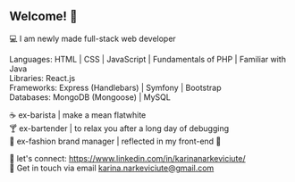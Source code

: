 ## Welcome!  👋

💻    I am newly made full-stack web developer

Languages: HTML | CSS | JavaScript | Fundamentals of PHP | Familiar with Java  
Libraries: React.js  
Frameworks: Express (Handlebars) | Symfony | Bootstrap   
Databases: MongoDB (Mongoose) | MySQL  

 
:coffee:    ex-barista | make a mean flatwhite  
:cocktail:    ex-bartender | to relax you after a long day of debugging   
:dress:    ex-fashion brand manager | reflected in my front-end 🙌  


:handshake:    let's connect: https://www.linkedin.com/in/karinanarkeviciute/  
:email:    Get in touch via email karina.narkeviciute@gmail.com
